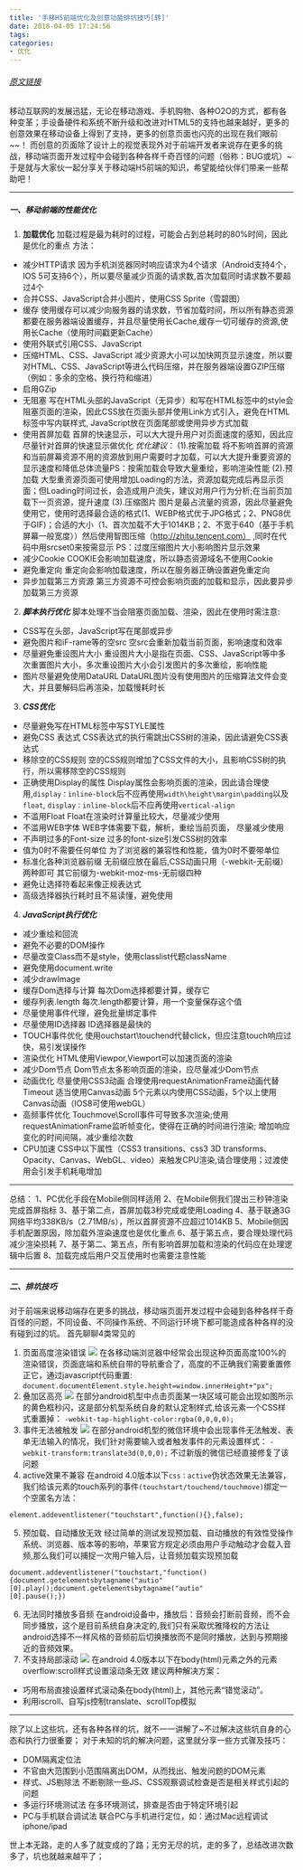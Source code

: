 ```yaml
---
title: '手移H5前端优化及创意功能排坑技巧[转]'
date: 2018-04-05 17:24:56
tags: 
categories: 
- 优化
---
```

###### [原文链接](http://www.iswhtml.com/jingyanjiaocheng/shejixinde/6409.html)
移动互联网的发展迅猛，无论在移动游戏、手机购物、各种O2O的方式，都有各种变革；手设备硬件和系统不断升级和改进对HTML5的支持也越来越好，更多的创意效果在移动设备上得到了支持，更多的创意页面也闪亮的出现在我们眼前~~！
而创意的页面除了设计上的视觉表现外对于前端开发者来说存在更多的挑战，移动端页面开发过程中会碰到各种各样千奇百怪的问题（俗称：BUG或坑）~于是就与大家伙一起分享关于移动端H5前端的知识，希望能给伙伴们带来一些帮助吧！
***
<!-- more -->
##### 一、移动前端的性能优化
1. **加载优化**
加载过程是最为耗时的过程，可能会占到总耗时的80%时间，因此是优化的重点
方法：
* 减少HTTP请求
因为手机浏览器同时响应请求为4个请求（Android支持4个，IOS 5可支持6个），所以要尽量减少页面的请求数,首次加载同时请求数不要超过4个
 * 合并CSS、JavaScript合并小图片，使用CSS Sprite（雪碧图）
 * 缓存
使用缓存可以减少向服务器的请求数，节省加载时间，所以所有静态资源都要在服务器端设置缓存，并且尽量使用长Cache,缓存一切可缓存的资源,使用长Cache（使用时间戳更新Cache）
* 使用外联式引用CSS、JavaScript
* 压缩HTML、CSS、JavaScript
减少资源大小可以加快网页显示速度，所以要对HTML、CSS、JavaScript等进么代码压缩，并在服务器端设置GZIP压缩（例如：多余的空格、换行符和缩进）
* 启用GZip
* 无阻塞
写在HTML头部的JavaScript（无异步）和写在HTML标签中的style会阻塞页面的渲染，因此CSS放在页面头部并使用Link方式引入，避免在HTML标签中写内联样式, JavaScript放在页面尾部或使用异步方式加载
* 使用首屏加载
首屏的快速显示，可以大大提升用户对页面速度的感知，因此应尽量针对首屏的快速显示做优化
*优化建议*：
(1).按需加载
将不影响首屏的资源和当前屏幕资源不用的资源放到用户需要时才加载，可以大大提升重要资源的显示速度和降低总体流量PS：按需加载会导致大量重绘，影响渲染性能
(2).预加载
大型重资源页面可使用增加Loading的方法，资源加载完成后再显示页面；但Loading时间过长，会造成用户流失，建议对用户行为分析;在当前页加载下一页资源，提升速度
(3).压缩图片
图片是最占流量的资源，因此尽量避免使用它，使用时选择最合适的格式(1、WEBP格式优于JPG格式；2、PNG8优于GIF)；合适的大小（1、首次加载不大于1014KB；2、不宽于640（基于手机屏幕一般宽度））然后使用智图压缩（http://zhitu.tencent.com） ,同时在代码中用srcset0来按需显示
PS：过度压缩图片大小影响图片显示效果
* 减少Cookie
COOKIE会影响加载速度，所以静态资源域名不使用Cookie
 * 避免重定向
重定向会影响加载速度，所以在服务器正确设置避免重定向
* 异步加载第三方资源
第三方资源不可控会影响页面的加载和显示，因此要异步加载第三方资源
2. ***脚本执行优化***
脚本处理不当会阻塞页面加载、渲染，因此在使用时需注意:
* CSS写在头部，JavaScript写在尾部或异步
* 避免图片和iF-rame等的空src
空src会重新加载当前页面，影响速度和效率
* 尽量避免重设图片大小
重设图片大小是指在页面、CSS、JavaScript等中多次重置图片大小，多次重设图片大小会引发图片的多次重绘，影响性能
* 图片尽量避免使用DataURL
DataURL图片没有使用图片的压缩算法文件会变大，并且要解码后再渲染，加载慢耗时长
3. ***CSS优化***
* 尽量避免写在HTML标签中写STYLE属性
* 避免CSS 表达式
CSS表达式的执行需跳出CSS树的渲染，因此请避免CSS表达式
* 移除空的CSS规则
空的CSS规则增加了CSS文件的大小，且影响CSS树的执行，所以需移除空的CSS规则
* 正确使用Display的属性
Display属性会影响页面的渲染，因此请合理使用,`display：inline-block`后不应再使用`width\height\margin\padding`以及`float`,
`display：inline-block`后不应再使用`vertical-align`
* 不滥用Float
Float在渲染时计算量比较大，尽量减少使用
* 不滥用WEB字体
WEB字体需要下载，解析，重绘当前页面， 尽量减少使用
* 不声明过多的Font-size
过多的font-size引发CSS树的效率
* 值为0时不需要任何单位
为了浏览器的兼容性和性能，值为0时不要带单位
* 标准化各种浏览器前缀
无前缀应放在最后,CSS动画只用（-webkit-无前缀）两种即可
其它前缀为-webkit-moz-ms-无前缀四种
* 避免让选择符看起来像正规表达式
* 高级选择器执行耗时且不易读懂，避免使用
4. ***JavaScript执行优化***
* 减少重绘和回流
* 避免不必要的DOM操作
* 尽量改变Class而不是style，使用classlist代题className
* 避免使用document.write
* 减少drawImage
* 缓存Dom选择与计算
每次Dom选择都要计算，缓存它
* 缓存列表.length
每次.length都要计算，用一个变量保存这个值
* 尽量使用事件代理，避免批量绑定事件
* 尽量使用ID选择器
ID选择器是最快的
* TOUCH事件优化
使用ouchstart\touchend代替click，但应注意touch响应过快，易引发误操作
* 渲染优化
HTML使用Viewpor,Viewport可以加速页面的渲染
* 减少Dom节点
Dom节点太多影响页面的渲染，应尽量减少Dom节点
* 动画优化
尽量使用CSS3动画
合理使用requestAnimationFrame动画代替Timeout
适当使用Canvas动画 5个元素以内使用CSS动画，5个以上使用Canvas动画（IOS8可使用webGL）
* 高频事件优化
Touchmove\Scroll事件可导致多次渲染;使用requestAnimationFrame监听帧变化，使得在正确的时间进行渲染;
增加响应变化的时间间隔，减少重绘次数
* CPU加速
CSS中以下属性（CSS3 transitions、css3 3D transforms、Opacity、Canvas、WebGL、video）来触发CPU渲染,请合理使用；过渡使用会引发手机耗电增加
***
总结：
1、PC优化手段在Mobile侧同样适用
2、在Mobile侧我们提出三秒钟渲染完成首屏指标
3、基于第二点，首屏加载3秒完成或使用Loading
4、基于联通3G网络平均338KB/s（2.71MB/s），所以首屏资源不应超过1014KB
5、Mobile侧因手机配置原因，除加载外渲染速度也是优化重点
6、基于第五点，要合理处理代码减少渲染损耗
7、基于第二、第五点，所有影响首屏加载和渲染的代码应在处理逻辑中后置
8、加载完成后用户交互使用时也需要注意性能
***
##### 二、排坑技巧
对于前端来说移动端存在更多的挑战，移动端页面开发过程中会碰到各种各样千奇百怪的问题，不同设备、不同操作系统、不同运行环境下都可能造成各种各样的没有碰到过的坑。
首先聊聊4类常见的
1. 页面高度渲染错误
![](https://s2.ax1x.com/2019/06/28/ZKjQPA.png)
在各移动端浏览器中经常会出现这种页面高度100%的渲染错误，页面底端和系统自带的导航重合了，高度的不正确我们需要重置修正它，通过javascript代码重置:
`document.documentElement.style.height=window.innerHeight+"px";`
2. 叠加区高亮
![](https://s2.ax1x.com/2019/06/28/ZKj12t.png)
在部分android机型中点击页面某一块区域可能会出现如图所示的黄色框秒闪，这是部分机型系统自身的默认定制样式,给该元素一个CSS样式重置掉：
`-webkit-tap-highlight-color:rgba(0,0,0,0);`
3. 事件无法被触发
![](https://s2.ax1x.com/2019/06/28/ZKjUaQ.png)
在部分android机型的微信环境中会出现事件无法触发、表单无法输入的情况，我们针对需要输入或者触发事件的元素设置样式：
`-webkit-transform:translate3d(0,0,0);`
不过新版的微信已经直接修复了该问题
4. active效果不兼容
在android 4.0版本以下`css：active`伪状态效果无法兼容，我们给该元素的touch系列的事件`(touchstart/touchend/touchmove)`绑定一个空匿名方法：
```var element=document.getElementsByld("bthShare")
element.addeventlistener("touchstart",function(){},false);
```
5. 预加载、自动播放无效
经过简单的测试发现预加载、自动播放的有效性受操作系统、浏览器、版本等的影响，苹果官方规定必须由用户手动触动才会载入音频,那么我们可以捕捉一次用户输入后，让音频加载实现预加载
```//play and pause it once
document.addeventlistener("touchstart,"function(){document.getelementsbytagname("autio"[0].play();document.getelementsbytagname("autio"
[0].pause();})
```
6. 无法同时播放多音频
在android设备中，播放后：音频会打断前音频，而不会同步播放，这个是目前系统自身决定的,我们只有采取优雅降权的方法让android选择不一样风格的音频前后切换播放而不是同时播放，达到与预期接近的音频效果。
7. 不支持局部滚动
![](https://s2.ax1x.com/2019/06/28/ZKjB2q.png)
在android 4.0版本以下在body(html)元素之外的元素 overflow:scroll样式设置滚动条无效
建议两种解决方案：
* 巧用布局直接设置样式滚动条在body(html)上，其他元素“错觉滚动”。
* 利用iscroll、自写js控制translate、scrollTop模拟
***
除了以上这些坑，还有各种各样的坑，就不一一讲解了~不过解决这些坑自身的心态和执行力很重要；
对于未知的坑的解决问题，这里就分享一些方式骤及技巧：
* DOM隔离定位法
* 不官由大范围到小范围隔离出DOM，从而找出、触发问题的DOM元素
* 样式、JS剔除法
不断剔除一些JS、CSS观察调试检查是否是相关样式引起的问题
* 多运行环境测试法
在多环境测试，排查是否由于特定环境引起
* PC与手机联合调试法
联合PC与手机进行定位，如：通过Mac远程调试iphone/ipad

世上本无路，走的人多了就变成的了路；无穷无尽的坑，走的多了，总结改进次数多了，坑也就越来越平了；